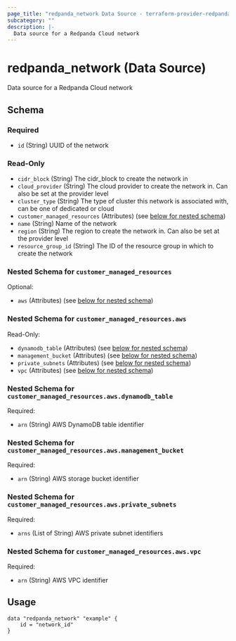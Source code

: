 ```yaml
---
page_title: "redpanda_network Data Source - terraform-provider-redpanda"
subcategory: ""
description: |-
  Data source for a Redpanda Cloud network
---
```


# redpanda_network (Data Source)

Data source for a Redpanda Cloud network

<!-- schema generated by tfplugindocs -->
## Schema

### Required

- `id` (String) UUID of the network

### Read-Only

- `cidr_block` (String) The cidr_block to create the network in
- `cloud_provider` (String) The cloud provider to create the network in. Can also be set at the provider level
- `cluster_type` (String) The type of cluster this network is associated with, can be one of dedicated or cloud
- `customer_managed_resources` (Attributes) (see [below for nested schema](#nestedatt--customer_managed_resources))
- `name` (String) Name of the network
- `region` (String) The region to create the network in. Can also be set at the provider level
- `resource_group_id` (String) The ID of the resource group in which to create the network

<a id="nestedatt--customer_managed_resources"></a>
### Nested Schema for `customer_managed_resources`

Optional:

- `aws` (Attributes) (see [below for nested schema](#nestedatt--customer_managed_resources--aws))

<a id="nestedatt--customer_managed_resources--aws"></a>
### Nested Schema for `customer_managed_resources.aws`

Read-Only:

- `dynamodb_table` (Attributes) (see [below for nested schema](#nestedatt--customer_managed_resources--aws--dynamodb_table))
- `management_bucket` (Attributes) (see [below for nested schema](#nestedatt--customer_managed_resources--aws--management_bucket))
- `private_subnets` (Attributes) (see [below for nested schema](#nestedatt--customer_managed_resources--aws--private_subnets))
- `vpc` (Attributes) (see [below for nested schema](#nestedatt--customer_managed_resources--aws--vpc))

<a id="nestedatt--customer_managed_resources--aws--dynamodb_table"></a>
### Nested Schema for `customer_managed_resources.aws.dynamodb_table`

Required:

- `arn` (String) AWS DynamoDB table identifier


<a id="nestedatt--customer_managed_resources--aws--management_bucket"></a>
### Nested Schema for `customer_managed_resources.aws.management_bucket`

Required:

- `arn` (String) AWS storage bucket identifier


<a id="nestedatt--customer_managed_resources--aws--private_subnets"></a>
### Nested Schema for `customer_managed_resources.aws.private_subnets`

Required:

- `arns` (List of String) AWS private subnet identifiers


<a id="nestedatt--customer_managed_resources--aws--vpc"></a>
### Nested Schema for `customer_managed_resources.aws.vpc`

Required:

- `arn` (String) AWS VPC identifier

## Usage

```hcl
data "redpanda_network" "example" {
    id = "network_id"
}
```